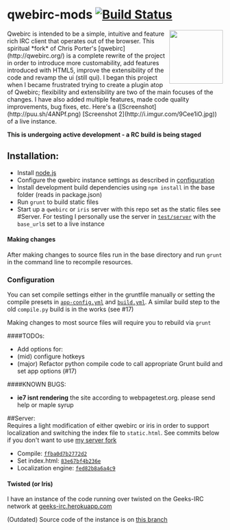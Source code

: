 qwebirc-mods [![Build Status](https://travis-ci.org/megawac/qwebirc-enhancements.svg)](https://travis-ci.org/megawac/qwebirc-enhancements)
=============  

<img align="right" height="125" src="https://raw.github.com/megawac/qwebirc-enhancements/master/images/qwebircsmall.png">
Qwebirc is intended to be a simple, intuitive and feature rich IRC client that operates out of the browser. This spiritual *fork* of Chris Porter's [qwebirc](http://qwebirc.org/) is a complete rewrite of the project in order to introduce more customability, add features introduced with HTML5, improve the extensibility of the code and revamp the ui (still qui). I began this project when I became frustrated trying to create a plugin atop of Qwebirc; flexibility and extensibility are two of the main focuses of the changes. I have also added multiple features, made code quality improvements, bug fixes, etc. Here's a ([Screenshot](http://puu.sh/4ANPf.png) [Screenshot 2](http://i.imgur.com/9Cee1iO.jpg)) of a live instance.  

**This is undergoing active development - a RC build is being staged**
 
## Installation:  

- Install [node.js](http://nodejs.org)
- Configure the qwebirc instance settings as described in [configuration](#configuration)
- Install development build dependencies using `npm install` in the base folder (reads in package.json)
- Run `grunt` to build static files
- Start up a `qwebirc` or `iris` server with this repo set as the static files see #Server. For testing I personally use the server in [`test/server`](https://github.com/megawac/qwebirc-enhancements/blob/master/test/server/run.js) with the `base_url`s set to a live instance

#### Making changes
After making changes to source files run in the base directory and run `grunt` in the command line to recompile resources.

### Configuration
You can set compile settings either in the gruntfile manually or setting the compile presets in [`app-config.yml`](https://github.com/megawac/qwebirc-enhancements/blob/master/app-config.yml) and [`build.yml`](https://github.com/megawac/qwebirc-enhancements/blob/master/build.yml). A similar build step to the old `compile.py` build is in the works (see #17)

Making changes to most source files will require you to rebuild via `grunt`
  
####TODOs: 
* Add options for:
 * (mid) configure hotkeys
* (major) Refactor python compile code to call appropriate Grunt build and set app options (#17)
  
  
####KNOWN BUGS:  
* __ie7 isnt rendering__ the site according to webpagetest.org. please send help or maple syrup  

##Server:  
Requires a light modification of either qwebirc or iris in order to support localization and switching the index file to `static.html`. See commits below if you don't want to use [my server fork](https://github.com/megawac/iris)
- Compile: [`ffba0d7b2772d2`](https://github.com/megawac/iris/commit/ffba0d7b2772d2a26dcd47a4f941f6b020e52254)
- Set index.html: [`83e67bf4b236e`](https://github.com/megawac/iris/commit/83e67bf4b236e532dcdcc7a8c9e6b7cb9f6ee4d9)
- Localization engine: [`fed82b8a6a4c9`](https://github.com/megawac/iris/commit/fed82b8a6a4c9168fda4ee12a657fde5bddfc337)

#### Twisted (or Iris)
I have an instance of the code running over twisted on the Geeks-IRC network at [geeks-irc.herokuapp.com](http://geeks-irc.herokuapp.com/)

(Outdated) Source code of the instance is on [this branch](https://github.com/megawac/iris/tree/Geeks-IRC)
